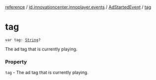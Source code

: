 [reference](../../index.md) / [id.innovationcenter.innoplayer.events](../index.md) / [AdStartedEvent](index.md) / [tag](./tag.md)

# tag

`var tag: `[`String`](https://kotlinlang.org/api/latest/jvm/stdlib/kotlin/-string/index.html)`?`

The ad tag that is currently playing.

### Property

`tag` - The ad tag that is currently playing.